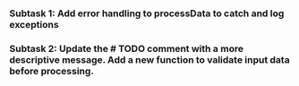 ### Subtask 1:  Add error handling to processData to catch and log exceptions

### Subtask 2:  Update the # TODO comment with a more descriptive message. Add a new function to validate input data before processing.

